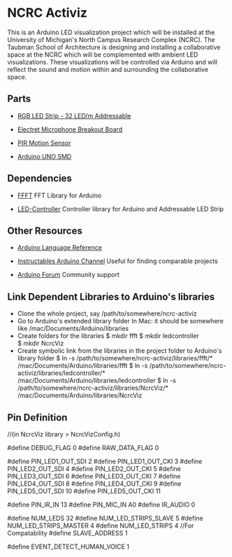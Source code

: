 NCRC Activiz
=================

This is an Arduino LED visualization project which will be installed at
the University of Michigan's North Campus Research Complex (NCRC). The Taubman
School of Architecture is designing and installing a collaborative space
at the NCRC which will be complemented with ambient LED visualizations.
These visualizations will be controlled via Arduino and will reflect the
sound and motion within and surrounding the collaborative space.

Parts
-----------

+ [RGB LED Strip - 32 LED/m Addressable](http://www.sparkfun.com/products/10312) 

+ [Electret Microphone Breakout Board](http://www.pololu.com/catalog/product/1620)

+ [PIR Motion Sensor](http://www.sparkfun.com/products/8630)

+ [Arduino UNO SMD](http://arduino.cc/en/Main/ArduinoBoardUnoSMD) 

Dependencies
-----------

+ [FFFT](http://code.google.com/p/<noframes></noframes>euroelec/downloads/list)
FFT Library for Arduino

+ [LED-Controller](https://github.com/markfickett/LED-Controller)
Controller library for Arduino and Addressable LED Strip

Other Resources
-----------

+ [Arduino Language Reference](http://arduino.cc/it/Reference/HomePage)

+ [Instructables Arduino
  Channel](http://www.instructables.com/tag/type-id/category-technology/channel-arduino/)
  Useful for finding comparable projects

+ [Arduino Forum](http://www.arduino.cc/cgi-bin/yabb2/YaBB.pl)
Community support

Link Dependent Libraries to Arduino's libraries 
-----------------------------------------------
+ Clone the whole project, say /path/to/somewhere/ncrc-activiz
+ Go to Arduino's extended library folder
	In Mac: it should be somewhere like
	/mac/Documents/Arduino/libraries
+ Create folders for the libraries
	$ mkdir ffft
	$ mkdir ledcontroller	
	$ mkdir NcrcViz
+ Create symbolic link from the libraries in the project folder to Arduino's library folder
	$ ln -s /path/to/somewhere/ncrc-activiz/libraries/ffft/* /mac/Documents/Arduino/libraries/ffft
	$ ln -s /path/to/somewhere/ncrc-activiz/libraries/ledcontroller/* /mac/Documents/Arduino/libraries/ledcontroller
	$ ln -s /path/to/somewhere/ncrc-activiz/libraries/NcrcViz/* /mac/Documents/Arduino/libraries/NcrcViz

Pin Definition
--------------
//(in NcrcViz library > NcrcVizConfig.h)

#define DEBUG_FLAG 0
#define RAW_DATA_FLAG 0

#define PIN_LED1_OUT_SDI 2
#define PIN_LED1_OUT_CKI 3
#define PIN_LED2_OUT_SDI 4
#define PIN_LED2_OUT_CKI 5
#define PIN_LED3_OUT_SDI 6
#define PIN_LED3_OUT_CKI 7
#define PIN_LED4_OUT_SDI 8
#define PIN_LED4_OUT_CKI 9
#define PIN_LED5_OUT_SDI 10
#define PIN_LED5_OUT_CKI 11

#define PIN_IR_IN 13
#define PIN_MIC_IN A0
#define IR_AUDIO 0

#define NUM_LEDS 32
#define NUM_LED_STRIPS_SLAVE 5
#define NUM_LED_STRIPS_MASTER 4
#define NUM_LED_STRIPS 4 //For Compatability
#define SLAVE_ADDRESS 1

#define EVENT_DETECT_HUMAN_VOICE 1
